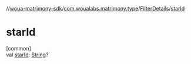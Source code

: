 //[woua-matrimony-sdk](../../../index.md)/[com.woualabs.matrimony.type](../index.md)/[FilterDetails](index.md)/[starId](star-id.md)

# starId

[common]\
val [starId](star-id.md): [String](https://kotlinlang.org/api/latest/jvm/stdlib/kotlin/-string/index.html)?
